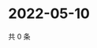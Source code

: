 # 2022-05-10

共 0 条

<!-- BEGIN WEIBO -->
<!-- 最后更新时间 Tue May 10 2022 16:25:43 GMT+0800 (China Standard Time) -->

<!-- END WEIBO -->

